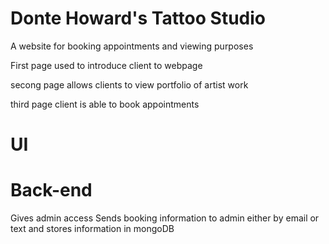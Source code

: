 # Donte Howard's Tattoo Studio

A website for booking appointments and viewing purposes

First page used to introduce client to webpage

secong page allows clients to view portfolio of artist work

third page client is able to book appointments

# UI

# Back-end 
Gives admin access
Sends booking information to admin either by email or text and stores information in mongoDB


